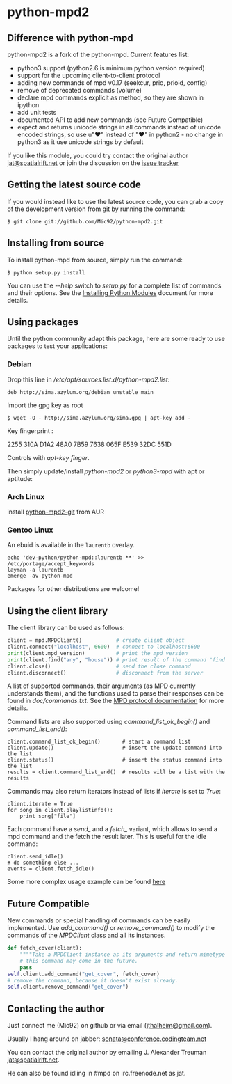 python-mpd2
===========

Difference with python-mpd
--------------------------

python-mpd2 is a fork of the python-mpd.
Current features list:

 - python3 support (python2.6 is minimum python version required)
 - support for the upcoming client-to-client protocol
 - adding new commands of mpd v0.17 (seekcur, prio, prioid, config)
 - remove of deprecated commands (volume)
 - declare mpd commands explicit as method, so they are shown in ipython
 - add unit tests
 - documented API to add new commands (see Future Compatible)
 - expect and returns unicode strings in all commands instead of unicode encoded strings,
   so use u"♥" instead of "♥" in python2 - no change in python3 as it use unicode strings by default

If you like this module, you could try contact the original author <jat@spatialrift.net> or join the discussion on the [issue tracker](http://jatreuman.indefero.net/p/python-mpd/issues/7/)

Getting the latest source code
------------------------------

If you would instead like to use the latest source code, you can grab a copy
of the development version from git by running the command:

    $ git clone git://github.com/Mic92/python-mpd2.git


Installing from source
----------------------

To install python-mpd from source, simply run the command:

    $ python setup.py install

You can use the *--help* switch to *setup.py* for a complete list of commands
and their options.  See the [Installing Python Modules](http://docs.python.org/inst/inst.html) document for more details.


Using packages
--------------
Until the python community adapt this package, here are some ready to use packages to test your applications:

### Debian

Drop this line in */etc/apt/sources.list.d/python-mpd2.list*:

    deb http://sima.azylum.org/debian unstable main

Import the gpg key as root

    $ wget -O - http://sima.azylum.org/sima.gpg | apt-key add -

Key fingerprint :

2255 310A D1A2 48A0 7B59  7638 065F E539 32DC 551D

Controls with *apt-key finger*.

Then simply update/install *python-mpd2* or *python3-mpd* with apt or aptitude:

### Arch Linux

install [python-mpd2-git](https://aur.archlinux.org/packages.php?ID=57738) from AUR

### Gentoo Linux

An ebuid is available in the `laurentb` overlay.

    echo 'dev-python/python-mpd::laurentb **' >> /etc/portage/accept_keywords
    layman -a laurentb
    emerge -av python-mpd


Packages for other distributions are welcome!


Using the client library
------------------------

The client library can be used as follows:

```python
client = mpd.MPDClient()           # create client object
client.connect("localhost", 6600)  # connect to localhost:6600
print(client.mpd_version)          # print the mpd version
print(client.find("any", "house")) # print result of the command "find any house"
client.close()                     # send the close command
client.disconnect()                # disconnect from the server
```

A list of supported commands, their arguments (as MPD currently understands
them), and the functions used to parse their responses can be found in
*doc/commands.txt*.  See the [MPD protocol documentation](http://www.musicpd.org/doc/protocol/) for more details.

Command lists are also supported using *command_list_ok_begin()* and
*command_list_end()*:

    client.command_list_ok_begin()       # start a command list
    client.update()                      # insert the update command into the list
    client.status()                      # insert the status command into the list
    results = client.command_list_end()  # results will be a list with the results

Commands may also return iterators instead of lists if *iterate* is set to
*True*:

    client.iterate = True
    for song in client.playlistinfo():
        print song["file"]

Each command have a *send_* and a *fetch_* variant, which allows to send a
mpd command and the fetch the result later. This is useful for the idle
command:

    client.send_idle()
    # do something else ...
    events = client.fetch_idle()

Some more complex usage example can be found [here](http://jatreuman.indefero.net/p/python-mpd/doc/)

Future Compatible
-----------------

New commands or special handling of commands can be easily implemented.
Use *add_command()* or *remove_command()* to modify the commands of the
*MPDClient* class and all its instances.

```python
def fetch_cover(client):
    """"Take a MPDClient instance as its arguments and return mimetype and image"""
    # this command may come in the future.
    pass
self.client.add_command("get_cover", fetch_cover)
# remove the command, because it doesn't exist already.
self.client.remove_command("get_cover")
```

Contacting the author
---------------------

Just connect me (Mic92) on github or via email (jthalheim@gmail.com).

Usually I hang around on jabber: sonata@conference.codingteam.net

You can contact the original author by emailing J. Alexander Treuman <jat@spatialrift.net>.

He can also be found idling in #mpd on irc.freenode.net as jat.

